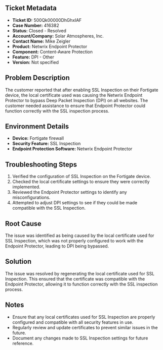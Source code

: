 ## Ticket Metadata
- **Ticket ID:** 500Qk00000DhGhxIAF
- **Case Number:** 416382
- **Status:** Closed - Resolved
- **Account/Company:** Solar Atmospheres, Inc.
- **Contact Name:** Mike Zeigler
- **Product:** Netwrix Endpoint Protector
- **Component:** Content-Aware Protection
- **Feature:** DPI - Other
- **Version:** Not specified

## Problem Description
The customer reported that after enabling SSL Inspection on their Fortigate device, the local certificate used was causing the Netwrix Endpoint Protector to bypass Deep Packet Inspection (DPI) on all websites. The customer needed assistance to ensure that Endpoint Protector could function correctly with the SSL inspection process.

## Environment Details
- **Device:** Fortigate firewall
- **Security Feature:** SSL Inspection
- **Endpoint Protection Software:** Netwrix Endpoint Protector

## Troubleshooting Steps
1. Verified the configuration of SSL Inspection on the Fortigate device.
2. Checked the local certificate settings to ensure they were correctly implemented.
3. Reviewed the Endpoint Protector settings to identify any misconfigurations.
4. Attempted to adjust DPI settings to see if they could be made compatible with the SSL Inspection.

## Root Cause
The issue was identified as being caused by the local certificate used for SSL Inspection, which was not properly configured to work with the Endpoint Protector, leading to DPI being bypassed.

## Solution
The issue was resolved by regenerating the local certificate used for SSL Inspection. This ensured that the certificate was compatible with the Endpoint Protector, allowing it to function correctly with the SSL inspection process.

## Notes
- Ensure that any local certificates used for SSL Inspection are properly configured and compatible with all security features in use.
- Regularly review and update certificates to prevent similar issues in the future.
- Document any changes made to SSL Inspection settings for future reference.